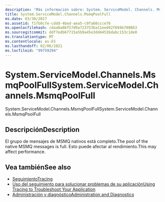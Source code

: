 ```yaml
---
description: 'Más información sobre: System. ServiceModel. Channels. MsmqPoolFull'
title: System.ServiceModel.Channels.MsmqPoolFull
ms.date: 03/30/2017
ms.assetid: f1fb0cfe-cddd-4bed-aea5-c9fa60ccce76
ms.openlocfilehash: cdaa0a86f57d9a723753ba11eed92f694b780863
ms.sourcegitcommit: ddf7edb67715a5b9a45e3dd44536dabc153c1de0
ms.translationtype: MT
ms.contentlocale: es-ES
ms.lasthandoff: 02/06/2021
ms.locfileid: "99759294"
---
```

# <a name="systemservicemodelchannelsmsmqpoolfull"></a><span data-ttu-id="232f9-103">System.ServiceModel.Channels.MsmqPoolFull</span><span class="sxs-lookup"><span data-stu-id="232f9-103">System.ServiceModel.Channels.MsmqPoolFull</span></span>

<span data-ttu-id="232f9-104">System.ServiceModel.Channels.MsmqPoolFull</span><span class="sxs-lookup"><span data-stu-id="232f9-104">System.ServiceModel.Channels.MsmqPoolFull</span></span>  
  
## <a name="description"></a><span data-ttu-id="232f9-105">Descripción</span><span class="sxs-lookup"><span data-stu-id="232f9-105">Description</span></span>  

 <span data-ttu-id="232f9-106">El grupo de mensajes de MSMQ nativos está completo.</span><span class="sxs-lookup"><span data-stu-id="232f9-106">The pool of the native MSMQ messages is full.</span></span> <span data-ttu-id="232f9-107">Esto puede afectar al rendimiento.</span><span class="sxs-lookup"><span data-stu-id="232f9-107">This may affect performance.</span></span>  
  
## <a name="see-also"></a><span data-ttu-id="232f9-108">Vea también</span><span class="sxs-lookup"><span data-stu-id="232f9-108">See also</span></span>

- [<span data-ttu-id="232f9-109">Seguimiento</span><span class="sxs-lookup"><span data-stu-id="232f9-109">Tracing</span></span>](index.md)
- [<span data-ttu-id="232f9-110">Uso del seguimiento para solucionar problemas de su aplicación</span><span class="sxs-lookup"><span data-stu-id="232f9-110">Using Tracing to Troubleshoot Your Application</span></span>](using-tracing-to-troubleshoot-your-application.md)
- [<span data-ttu-id="232f9-111">Administración y diagnóstico</span><span class="sxs-lookup"><span data-stu-id="232f9-111">Administration and Diagnostics</span></span>](../index.md)
